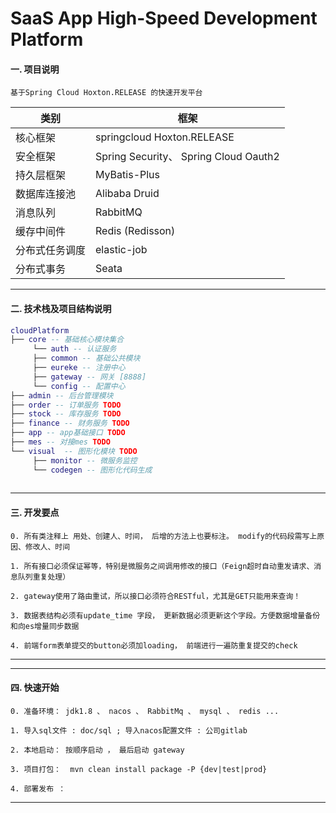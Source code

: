 # SaaS App High-Speed Development Platform

#### 一. 项目说明
    
    基于Spring Cloud Hoxton.RELEASE 的快速开发平台
    

|类别                | 框架          
--------------     |----------- 
| 核心框架             |  springcloud Hoxton.RELEASE |
| 安全框架             |   Spring Security、 Spring Cloud Oauth2     |
| 持久层框架           | MyBatis-Plus        |
| 数据库连接池         | Alibaba Druid       |
| 消息队列             | RabbitMQ     |
| 缓存中间件             | Redis (Redisson)     |
| 分布式任务调度        | elastic-job       |
| 分布式事务        | Seata       |
    

---
#### 二. 技术栈及项目结构说明
```lua
cloudPlatform
├── core -- 基础核心模块集合
     └── auth -- 认证服务
     ├── common -- 基础公共模块
     ├── eureke -- 注册中心
     ├── gateway -- 网关 [8888]
     └── config -- 配置中心
├── admin -- 后台管理模块
├── order -- 订单服务 TODO
├── stock -- 库存服务 TODO
├── finance -- 财务服务 TODO
├── app -- app基础接口 TODO
├── mes -- 对接mes TODO
└── visual  -- 图形化模块 TODO
     ├── monitor -- 微服务监控
     └── codegen -- 图形化代码生成
	 
```

---
#### 三. 开发要点

    0. 所有类注释上 用处、创建人、时间， 后增的方法上也要标注。 modify的代码段需写上原因、修改人、时间
    
    1. 所有接口必须保证幂等，特别是微服务之间调用修改的接口（Feign超时自动重发请求、消息队列重复处理）
    
    2. gateway使用了路由重试，所以接口必须符合RESTful，尤其是GET只能用来查询！
    
    3. 数据表结构必须有update_time 字段， 更新数据必须更新这个字段。方便数据增量备份和向es增量同步数据
    
    4. 前端form表单提交的button必须加loading， 前端进行一遍防重复提交的check


---


---
#### 四. 快速开始

    0. 准备环境： jdk1.8 、 nacos 、 RabbitMq 、 mysql 、 redis ...
    
    1. 导入sql文件 : doc/sql ; 导入nacos配置文件 : 公司gitlab
    
    2. 本地启动： 按顺序启动 ， 最后启动 gateway
    
    3. 项目打包：  mvn clean install package -P {dev|test|prod}
    
    4. 部署发布 ： 


---
